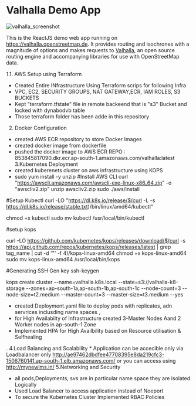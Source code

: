 # Valhalla Demo App

![valhalla_screenshot](https://user-images.githubusercontent.com/10322094/144841673-18ec0772-129d-443e-a040-5172480b0f92.png)

This is the ReactJS demo web app running on https://valhalla.openstreetmap.de. It provides routing and isochrones with a magnitude of options and makes requests to [Valhalla](https://github.com/valhalla/valhalla), an open source routing engine and accompanying libraries for use with OpenStreetMap data.

1.1. AWS Setup using Terraform
* Created Entire INfrastructure Using Terraform scrips for following Infra
* VPC, EC2, SECURITY GROUPS, NAT GATEWAY,ECR, IAM ROLES, S3 BUCKETS
* Kept "terraform.tfstate" file in remote backeend that is "s3" Bucket and locked with dynabodvb table
* Those terraform folder has been adde in this repository
2. Docker Configuration
  * created AWS ECR repository to store Docker Images
  * created docker image from dockerfile
  * pushed the docker image to AWS ECR REPO : 853845817090.dkr.ecr.ap-south-1.amazonaws.com/valhalla:latest
 3.Kubernetes Deployment
   * created kuberenets cluster on aws infrastructure using KOPS
   * sudo yum install -y unzip
#Install AWS CLI
curl "https://awscli.amazonaws.com/awscli-exe-linux-x86_64.zip" -o "awscliv2.zip"
unzip awscliv2.zip
sudo ./aws/install

#Setup Kubectl
curl -LO "https://dl.k8s.io/release/$(curl -L -s https://dl.k8s.io/release/stable.txt)/bin/linux/amd64/kubectl"

chmod +x kubectl
sudo mv kubectl /usr/local/bin/kubectl

#setup kops

curl -LO https://github.com/kubernetes/kops/releases/download/$(curl -s https://api.github.com/repos/kubernetes/kops/releases/latest | grep tag_name | cut -d '"' -f 4)/kops-linux-amd64
chmod +x kops-linux-amd64
sudo mv kops-linux-amd64 /usr/local/bin/kops

#Generating SSH Gen key
ssh-keygen

kops create cluster --name=valhalla.k8s.local --state=s3://valhalla-k8-storage --zones=ap-south-1a,ap-south-1b,ap-south-1c --node-count=3 --node-size=t2.medium --master-count=3 --master-size=t3.medium --yes
* created Deployment.yaml file to deploy pods with replicates, adn servrices inclusding name spaces ,
* for High Availabilty of Infrastructure created 3-Master Nodes Aand 2 Worker nodes in ap-south-1 Zone
* Implemented HPA for High Availbility based on Resource utilisation & Selfhealing

. 4.Load Balancing and Scalability
    * Application can be accecible only via Loadbalancer only http://ae97462dbdfee47708395e8da219cfc3-1506760141.ap-south-1.elb.amazonaws.com/ or you can access using http://mynewlms.in/
   5.Networking and Security 
   * all pods,Deployments, svs are in particular name space they are isolated Logically
   * Used Load Balancer to access application instead of Noeport
   * To secure the Kubernetes Cluster Implemented RBAC Policies
     
